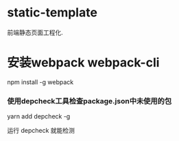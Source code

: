 # static-template

前端静态页面工程化.


# 安装webpack webpack-cli
npm install -g webpack

### 使用depcheck工具检查package.json中未使用的包
yarn add depcheck -g

运行 depcheck 就能检测
